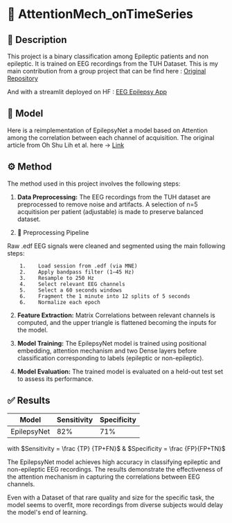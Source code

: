 # 🧠 AttentionMech_onTimeSeries

## 📝 Description

This project is a binary classification among Epileptic patients and non epileptic. It is trained on EEG recordings from the TUH Dataset.
This is my main contribution from a group project that can be find here : [Original Repository](https://github.com/sonydata/EEG_Epilepsy_Classification)

And with a streamlit deployed on HF : [EEG Epilepsy App](https://huggingface.co/spaces/MorganBrizon/EEG_Epilepsy_App)

## 🤖 Model

Here is a reimplementation of EpilepsyNet a model based on Attention among the correlation between each channel of acquisition.
The original article from Oh Shu Lih et al. here -> [Link](https://www.sciencedirect.com/science/article/pii/S0010482523007771?ref=pdf_download&fr=RR-2&rr=92b0ae604bfc9a80)

## ⚙️ Method

The method used in this project involves the following steps:

1.  **Data Preprocessing:** The EEG recordings from the TUH dataset are preprocessed to remove noise and artifacts. A selection of n=5 acquitision per patient (adjustable) is made to preserve balanced dataset. 

1. 🔄 Preprocessing Pipeline

Raw .edf EEG signals were cleaned and segmented using the main following steps:

        1.    Load session from .edf (via MNE)
        2.    Apply bandpass filter (1–45 Hz)
        3.    Resample to 250 Hz
        4.    Select relevant EEG channels
        5.    Select a 60 seconds windows
        6.    Fragment the 1 minute into 12 splits of 5 seconds
        6.    Normalize each epoch

2.  **Feature Extraction:** Matrix Correlations between relevant channels is computed, and the upper triangle is flattened becoming the inputs for the model.

3.  **Model Training:** The EpilepsyNet model is trained using positional embedding, attention mechanism and two Dense layers before classification corresponding to labels (epileptic or non-epileptic).
4.  **Model Evaluation:** The trained model is evaluated on a held-out test set to assess its performance.



## ✅ Results

| Model        | Sensitivity | Specificity|
|--------------|-------------|----------|
| EpilepsyNet  | 82%         | 71%     |

with $Sensitivity = \frac {TP} {TP+FN}$ & $Specificity = \frac {FP}{FP+TN}$

The EpilepsyNet model achieves high accuracy in classifying epileptic and non-epileptic EEG recordings. The results demonstrate the effectiveness of the attention mechanism in capturing the correlations between EEG channels.

Even with a Dataset of that rare quality and size for the specific task, the model seems to overfit, more recordings from diverse subjects would delay the model's end of learning.